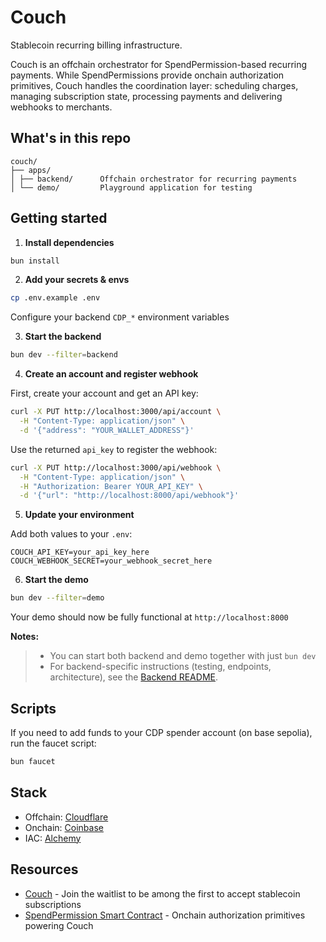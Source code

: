 # Couch

Stablecoin recurring billing infrastructure.

Couch is an offchain orchestrator for SpendPermission-based recurring payments. While SpendPermissions provide onchain authorization primitives, Couch handles the coordination layer: scheduling charges, managing subscription state, processing payments and delivering webhooks to merchants.

## What's in this repo

```
couch/
├── apps/
│ ├── backend/      Offchain orchestrator for recurring payments
│ └── demo/         Playground application for testing
```

## Getting started

1. **Install dependencies**

```bash
bun install
```

2. **Add your secrets & envs**

```bash
cp .env.example .env
```

Configure your backend `CDP_*` environment variables

3. **Start the backend**

```bash
bun dev --filter=backend
```

4. **Create an account and register webhook**

First, create your account and get an API key:

```bash
curl -X PUT http://localhost:3000/api/account \
  -H "Content-Type: application/json" \
  -d '{"address": "YOUR_WALLET_ADDRESS"}'
```

Use the returned `api_key` to register the webhook:

```bash
curl -X PUT http://localhost:3000/api/webhook \
  -H "Content-Type: application/json" \
  -H "Authorization: Bearer YOUR_API_KEY" \
  -d '{"url": "http://localhost:8000/api/webhook"}'
```

5. **Update your environment**

Add both values to your `.env`:

```
COUCH_API_KEY=your_api_key_here
COUCH_WEBHOOK_SECRET=your_webhook_secret_here
```

6. **Start the demo**

```bash
bun dev --filter=demo
```

Your demo should now be fully functional at `http://localhost:8000`

**Notes:**
> - You can start both backend and demo together with just `bun dev`
> - For backend-specific instructions (testing, endpoints, architecture), see the [Backend README](./apps/backend/README.md).

## Scripts

If you need to add funds to your CDP spender account (on base sepolia), run the faucet script:

```bash
bun faucet
```

## Stack

- Offchain: [Cloudflare](https://www.cloudflare.com/developer-platform/products/)
- Onchain: [Coinbase](https://www.coinbase.com/developer-platform)
- IAC: [Alchemy](https://alchemy.run/)

## Resources

  - [Couch](https://cou.ch) - Join the waitlist to be among the first to accept stablecoin subscriptions
  - [SpendPermission Smart Contract](https://github.com/coinbase/spend-permissions) - Onchain authorization primitives powering Couch